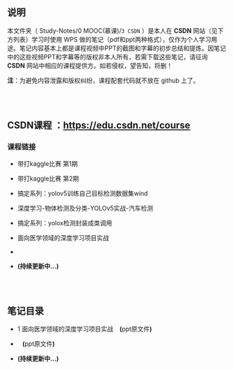 ## 说明
本文件夹（ Study-Notes/0 MOOC(慕课)/`3 CSDN` ）是本人在 **CSDN** 网站（见下方列表）学习时使用 WPS 做的笔记（pdf和ppt两种格式），仅作为个人学习用途。笔记内容基本上都是课程视频中PPT的截图和字幕的初步总结和提炼。因笔记中的这些视频PPT和字幕等的版权非本人所有，若需下载这些笔记，请征询 **CSDN** 网站中相应的课程提供方。如若侵权，望告知，将删！

**注**：为避免内容泄露和版权纠纷，课程配套代码就不放在 github 上了。


<br>
<br>


## CSDN课程     ：https://edu.csdn.net/course


### 课程链接
* <a href="https://edu.csdn.net/course/detail/36337" style="text-decoration:none">带打kaggle比赛 第1期</a>

* <a href="https://edu.csdn.net/course/detail/36153" style="text-decoration:none">带打kaggle比赛 第2期</a>

* <a href="https://edu.csdn.net/course/detail/36338" style="text-decoration:none">搞定系列：yolov5训练自己目标检测数据集wind</a>

* <a href="https://edu.csdn.net/course/detail/37028" style="text-decoration:none">深度学习-物体检测及分类-YOLOv5实战-汽车检测</a>

* <a href="https://edu.csdn.net/course/detail/36773" style="text-decoration:none">搞定系列：yolox检测封装成类调用</a>

* <a href="https://edu.csdn.net/course/detail/35502" style="text-decoration:none">面向医学领域的深度学习项目实战</a>

* <a href="" style="text-decoration:none"></a>


* **(持续更新中...)**


<br>
<br>


## 笔记目录
* 1 <a href="https://abrachan.github.io/Study-Notes/0 MOOC(慕课)/1 面向医学领域的深度学习项目实战.pdf" style="text-decoration:none">面向医学领域的深度学习项目实战</a> &ensp; **(**<a href="https://kdocs.cn/l/cobkJFIuj3Ee" style="text-decoration:none">ppt原文件</a>**)**

* <a href="https://abrachan.github.io/Study-Notes/0 MOOC(慕课)/.pdf" style="text-decoration:none"></a> &ensp; **(**<a href="" style="text-decoration:none">ppt原文件</a>**)**


* **(持续更新中...)**
